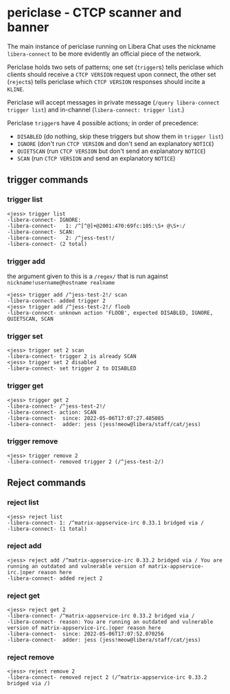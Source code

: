 # periclase - CTCP scanner and banner

The main instance of periclase running on Libera Chat uses the nickname `libera-connect` to be more evidently an official piece of the network.

Periclase holds two sets of patterns; one set (`trigger`s) tells periclase which clients should receive a `CTCP VERSION` request upon connect, the other set (`reject`s) tells periclase which `CTCP VERSION` responses should incite a `KLINE`.

Periclase will accept messages in private message (`/query libera-connect trigger list`) and in-channel (`libera-connect: trigger list`.)

Periclase `trigger`s have 4 possible actions; in order of precedence:
  * `DISABLED` (do nothing, skip these triggers but show them in `trigger list`)
  * `IGNORE` (don't run `CTCP VERSION` and don't send an explanatory `NOTICE`)
  * `QUIETSCAN` (run `CTCP VERSION` but don't send an explanatory `NOTICE`)
  * `SCAN` (run `CTCP VERSION` and send an explanatory `NOTICE`)

## trigger commands

### trigger list
```
<jess> trigger list
-libera-connect- IGNORE:
-libera-connect-   1: /^[^@]+@2001:470:69fc:105:\S+ @\S+:/
-libera-connect- SCAN:
-libera-connect-   2: /^jess-test!/
-libera-connect- (2 total)
```

### trigger add
the argument given to this is a `/regex/` that is run against `nickname!username@hostname realname`

```
<jess> trigger add /^jess-test-2!/ scan
-libera-connect- added trigger 2
<jess> trigger add /^jess-test-2!/ floob
-libera-connect- unknown action 'FLOOB', expected DISABLED, IGNORE, QUIETSCAN, SCAN
```

### trigger set

```
<jess> trigger set 2 scan
-libera-connect- trigger 2 is already SCAN
<jess> trigger set 2 disabled
-libera-connect- set trigger 2 to DISABLED
```

### trigger get
```
<jess> trigger get 2
-libera-connect- /^jess-test-2!/
-libera-connect- action: SCAN
-libera-connect-  since: 2022-05-06T17:07:27.485085
-libera-connect-  adder: jess (jess!meow@libera/staff/cat/jess)
```

### trigger remove
```
<jess> trigger remove 2
-libera-connect- removed trigger 2 (/^jess-test-2/)
```

## Reject commands

### reject list

```
<jess> reject list
-libera-connect- 1: /^matrix-appservice-irc 0.33.1 bridged via /
-libera-connect- (1 total)
```

### reject add

```
<jess> reject add /^matrix-appservice-irc 0.33.2 bridged via / You are running an outdated and vulnerable version of matrix-appservice-irc.|oper reason here
-libera-connect- added reject 2
```

### reject get

```
<jess> reject get 2
-libera-connect- /^matrix-appservice-irc 0.33.2 bridged via /
-libera-connect- reason: You are running an outdated and vulnerable version of matrix-appservice-irc.|oper reason here
-libera-connect-  since: 2022-05-06T17:07:52.070256
-libera-connect-  adder: jess (jess!meow@libera/staff/cat/jess)
```

### reject remove

```
<jess> reject remove 2
-libera-connect- removed reject 2 (/^matrix-appservice-irc 0.33.2 bridged via /)
```
